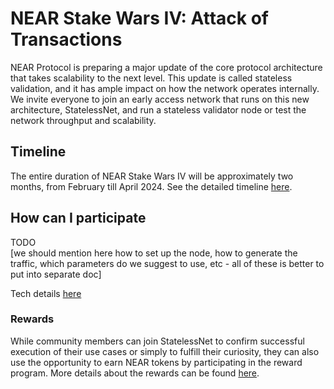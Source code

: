 # NEAR Stake Wars IV: Attack of Transactions

NEAR Protocol is preparing a major update of the core protocol architecture that takes scalability to the next level. This update is called stateless validation, and it has ample impact on how the network operates internally. We invite everyone to join an early access network that runs on this new architecture, StatelessNet, and run a stateless validator node or test the network throughput and scalability.

## Timeline

The entire duration of NEAR Stake Wars IV will be approximately two months, from February till April 2024.
See the detailed timeline [here](TIMELINE.md).

## How can I participate

TODO  
[we should mention here how to set up the node, how to generate the traffic, which parameters do we suggest to use, etc - all of these is better to put into separate doc]

Tech details [here](TECHNICAL_DETAILS.md)

### Rewards 

While community members can join StatelessNet to confirm successful execution of their use cases or simply to fulfill their curiosity, they can also use the opportunity to earn NEAR tokens by participating in the reward program. More details about the rewards can be found [here](reward-program/README.md).
